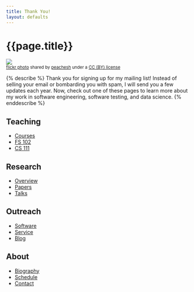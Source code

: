 ```yaml
---
title: Thank You!
layout: defaults
---
```


# {{page.title}}

<a title="Light bulbs" href="https://flickr.com/photos/126725739@N05/15373329032"><img class="img-responsive-tight" src="https://farm4.static.flickr.com/3931/15373329032_668c8184e9_z.jpg" /></a><br /><small><a title="Light bulbs" href="https://flickr.com/photos/126725739@N05/15373329032">flickr photo</a> shared by <a href="https://flickr.com/people/126725739@N05">peachesh</a> under a <a href="https://creativecommons.org/licenses/by/2.0/">CC (BY) license</a> </small>

{% describe %}
Thank you for signing up for my mailing list! Instead of selling your email or bombarding you with spam, I will send you
a few updates each year. Now, check out one of these pages to learn more about my work in software engineering, software
testing, and data science.
{% enddescribe %}

<h2>Teaching</h2>
<ul>
<li><a class="major" href="/sites/gkapfham/teaching/">Courses</a></li>
<li><a class="major" href="/sites/gkapfham/teaching/fs102S2017">FS 102</a></li>
<li><a class="major" href="/sites/gkapfham/teaching/cs111S2017">CS 111</a></li>
</ul>

<h2>Research</h2>
<ul>
<li><a class="major" href="/sites/gkapfham/research/">Overview</a></li>
<li><a class="major" href="/sites/gkapfham/research/papers/">Papers</a></li>
<li><a class="major" href="/sites/gkapfham/research/presentations/">Talks</a></li>
</ul>

<h2>Outreach</h2>
<ul>
<li><a class="major" href="/sites/gkapfham/software/">Software</a></li>
<li><a class="major" href="/sites/gkapfham/service/">Service</a></li>
<li><a class="major" href="/sites/gkapfham/blog/">Blog</a></li>
</ul>

<h2>About</h2>
<ul>
<li><a class="major" href="/sites/gkapfham/biography/">Biography</a></li>
<li><a class="major" href="/sites/gkapfham/schedule/">Schedule</a></li>
<li><a class="major" href="/sites/gkapfham/contact/">Contact</a></li>
</ul>

